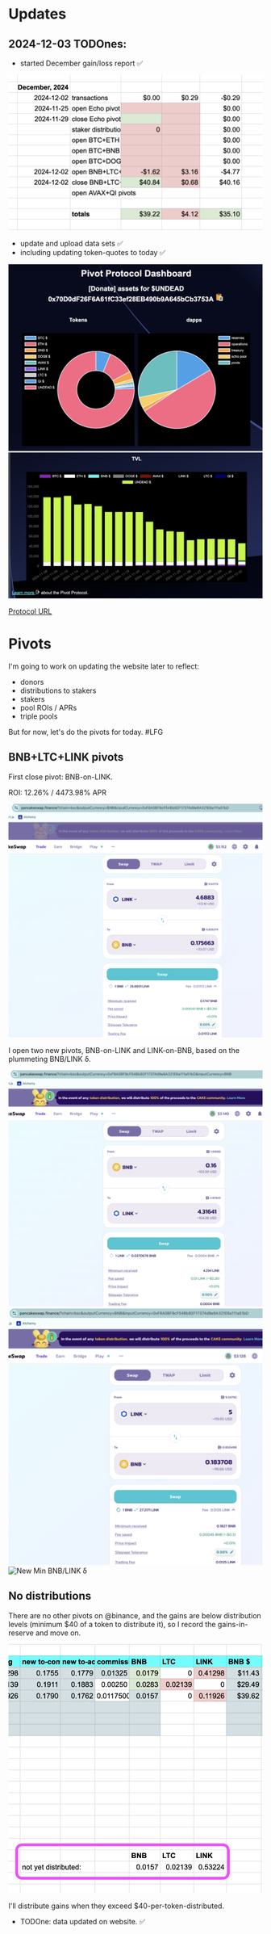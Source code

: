 # Updates

## 2024-12-03 TODOnes:

* started December gain/loss report ✅

![Started December gain/loss report](imgs/01-started-dec-gain-loss-report.png)

* update and upload data sets ✅
* including updating token-quotes to today ✅ 

![Updated Protocol Data](imgs/02a-updated-protocol-data.png)
![updated Protocol TVL](imgs/02b-updated-protocol-tvl.png)

[Protocol URL](https://pivoteur.github.io/#)

# Pivots

I'm going to work on updating the website later to reflect:

* donors
* distributions to stakers
* stakers
* pool ROIs / APRs
* triple pools

But for now, let's do the pivots for today. #LFG 

## BNB+LTC+LINK pivots

First close pivot: BNB-on-LINK.

ROI: 12.26% / 4473.98% APR

![Close BNB-on-LINK pivot](imgs/03a-close-bnb-on-link-pivot.png)

I open two new pivots, BNB-on-LINK and LINK-on-BNB, based on the plummeting BNB/LINK δ. 

![Open BNB-on-LINK pivot](imgs/03b-open-bnb-on-link-pivot.png)
![Open LINK-on-BNB pivot](imgs/03c-open-link-on-bnb-pivot.png)
![New Min BNB/LINK δ](imgs/03d-new-min-bnb-link-δ.png)

## No distributions

There are no other pivots on @binance, and the gains are below distribution levels (minimum $40 of a token to distribute it), so I record the gains-in-reserve and move on. 

![Record gains-in-reserve](imgs/04-record-reserves.png)

I'll distribute gains when they exceed $40-per-token-distributed. 

* TODOne: data updated on website. ✅
